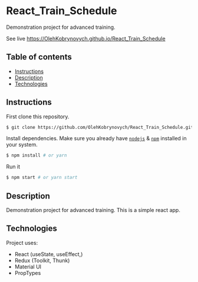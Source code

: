 # React_Train_Schedule

Demonstration project for advanced training.

See live https://OlehKobrynovych.github.io/React_Train_Schedule


## Table of contents
* [Instructions](#Instructions)
* [Description](#Description)
* [Technologies](#Technologies)


## Instructions

First clone this repository.
```bash
$ git clone https://github.com/OlehKobrynovych/React_Train_Schedule.git
```

Install dependencies. Make sure you already have [`nodejs`](https://nodejs.org/en/) & [`npm`](https://www.npmjs.com/) installed in your system.
```bash
$ npm install # or yarn
```

Run it
```bash
$ npm start # or yarn start
```

## Description
Demonstration project for advanced training.
This is a simple react app.


## Technologies
Project uses:
* React (useState, useEffect,)
* Redux (Toolkit, Thunk)
* Material UI
* PropTypes